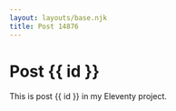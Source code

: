 ```yaml
---
layout: layouts/base.njk
title: Post 14876
---
```


# Post {{ id }}

This is post {{ id }} in my Eleventy project.
